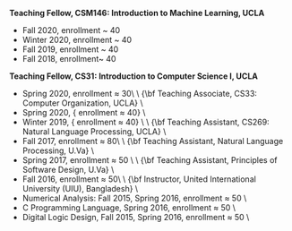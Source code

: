 <b> Teaching Fellow, CSM146: Introduction to Machine Learning, UCLA</b>
- Fall 2020, enrollment ~ 40 
- Winter 2020, enrollment ~ 40
- Fall 2019, enrollment ~ 40 
- Fall 2018, enrollment~ 40


<b> Teaching Fellow, CS31: Introduction to Computer Science I, UCLA</b> 
- Spring 2020,  enrollment $\approx$ 30\\
\\
{\bf Teaching Associate, CS33: Computer Organization, UCLA} \\
- Spring 2020, { enrollment $\approx$ 40} \\
- Winter 2019, { enrollment $\approx$ 40} \\
\\
{\bf Teaching Assistant, CS269: Natural Language Processing, UCLA} \\
 - Fall 2017, enrollment  $\approx$ 80\\
\\
{\bf Teaching Assistant, Natural Language Processing, U.Va} \\
 - Spring 2017, enrollment $\approx$ 50 \\
 \\
 {\bf Teaching Assistant, Principles of
Software Design, U.Va} \\
 - Fall 2016, enrollment $\approx$ 50\\
\\
{\bf Instructor,  United International University (UIU), Bangladesh} \\
- Numerical Analysis:  Fall 2015, Spring 2016, enrollment $\approx$ 50 \\
- C Programming Language, Spring 2016, enrollment $\approx$ 50 \\
- Digital Logic Design, Fall 2015,  Spring 2016, enrollment $\approx$ 50 \\
